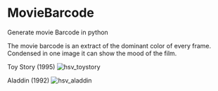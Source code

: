 # MovieBarcode
Generate movie Barcode in python

The movie barcode is an extract of the dominant color of every frame. Condensed in one image it can show the mood of the film.

Toy Story (1995)
![hsv_toystory](https://cloud.githubusercontent.com/assets/1039134/11017234/53136f92-8599-11e5-9c2a-854e8652045f.jpg)

Aladdin (1992)
![hsv_aladdin](https://cloud.githubusercontent.com/assets/1039134/11017235/5319ac2c-8599-11e5-94ef-3708967dee55.jpg)
